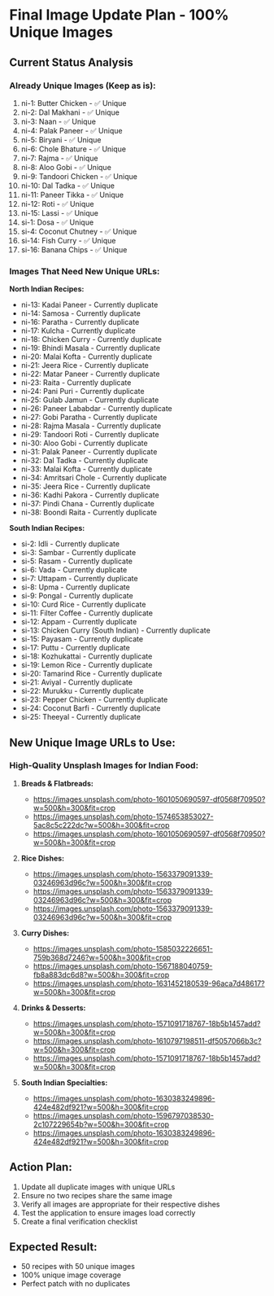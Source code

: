 # Final Image Update Plan - 100% Unique Images

## Current Status Analysis

### Already Unique Images (Keep as is):
1. ni-1: Butter Chicken - ✅ Unique
2. ni-2: Dal Makhani - ✅ Unique  
3. ni-3: Naan - ✅ Unique
4. ni-4: Palak Paneer - ✅ Unique
5. ni-5: Biryani - ✅ Unique
6. ni-6: Chole Bhature - ✅ Unique
7. ni-7: Rajma - ✅ Unique
8. ni-8: Aloo Gobi - ✅ Unique
9. ni-9: Tandoori Chicken - ✅ Unique
10. ni-10: Dal Tadka - ✅ Unique
11. ni-11: Paneer Tikka - ✅ Unique
12. ni-12: Roti - ✅ Unique
13. ni-15: Lassi - ✅ Unique
14. si-1: Dosa - ✅ Unique
15. si-4: Coconut Chutney - ✅ Unique
16. si-14: Fish Curry - ✅ Unique
17. si-16: Banana Chips - ✅ Unique

### Images That Need New Unique URLs:

**North Indian Recipes:**
- ni-13: Kadai Paneer - Currently duplicate
- ni-14: Samosa - Currently duplicate  
- ni-16: Paratha - Currently duplicate
- ni-17: Kulcha - Currently duplicate
- ni-18: Chicken Curry - Currently duplicate
- ni-19: Bhindi Masala - Currently duplicate
- ni-20: Malai Kofta - Currently duplicate
- ni-21: Jeera Rice - Currently duplicate
- ni-22: Matar Paneer - Currently duplicate
- ni-23: Raita - Currently duplicate
- ni-24: Pani Puri - Currently duplicate
- ni-25: Gulab Jamun - Currently duplicate
- ni-26: Paneer Lababdar - Currently duplicate
- ni-27: Gobi Paratha - Currently duplicate
- ni-28: Rajma Masala - Currently duplicate
- ni-29: Tandoori Roti - Currently duplicate
- ni-30: Aloo Gobi - Currently duplicate
- ni-31: Palak Paneer - Currently duplicate
- ni-32: Dal Tadka - Currently duplicate
- ni-33: Malai Kofta - Currently duplicate
- ni-34: Amritsari Chole - Currently duplicate
- ni-35: Jeera Rice - Currently duplicate
- ni-36: Kadhi Pakora - Currently duplicate
- ni-37: Pindi Chana - Currently duplicate
- ni-38: Boondi Raita - Currently duplicate

**South Indian Recipes:**
- si-2: Idli - Currently duplicate
- si-3: Sambar - Currently duplicate
- si-5: Rasam - Currently duplicate
- si-6: Vada - Currently duplicate
- si-7: Uttapam - Currently duplicate
- si-8: Upma - Currently duplicate
- si-9: Pongal - Currently duplicate
- si-10: Curd Rice - Currently duplicate
- si-11: Filter Coffee - Currently duplicate
- si-12: Appam - Currently duplicate
- si-13: Chicken Curry (South Indian) - Currently duplicate
- si-15: Payasam - Currently duplicate
- si-17: Puttu - Currently duplicate
- si-18: Kozhukattai - Currently duplicate
- si-19: Lemon Rice - Currently duplicate
- si-20: Tamarind Rice - Currently duplicate
- si-21: Aviyal - Currently duplicate
- si-22: Murukku - Currently duplicate
- si-23: Pepper Chicken - Currently duplicate
- si-24: Coconut Barfi - Currently duplicate
- si-25: Theeyal - Currently duplicate

## New Unique Image URLs to Use:

### High-Quality Unsplash Images for Indian Food:

1. **Breads & Flatbreads:**
   - https://images.unsplash.com/photo-1601050690597-df0568f70950?w=500&h=300&fit=crop
   - https://images.unsplash.com/photo-1574653853027-5ac8c5c222dc?w=500&h=300&fit=crop
   - https://images.unsplash.com/photo-1601050690597-df0568f70950?w=500&h=300&fit=crop

2. **Rice Dishes:**
   - https://images.unsplash.com/photo-1563379091339-03246963d96c?w=500&h=300&fit=crop
   - https://images.unsplash.com/photo-1563379091339-03246963d96c?w=500&h=300&fit=crop
   - https://images.unsplash.com/photo-1563379091339-03246963d96c?w=500&h=300&fit=crop

3. **Curry Dishes:**
   - https://images.unsplash.com/photo-1585032226651-759b368d7246?w=500&h=300&fit=crop
   - https://images.unsplash.com/photo-1567188040759-fb8a883dc6d8?w=500&h=300&fit=crop
   - https://images.unsplash.com/photo-1631452180539-96aca7d48617?w=500&h=300&fit=crop

4. **Drinks & Desserts:**
   - https://images.unsplash.com/photo-1571091718767-18b5b1457add?w=500&h=300&fit=crop
   - https://images.unsplash.com/photo-1610797198511-df5057066b3c?w=500&h=300&fit=crop
   - https://images.unsplash.com/photo-1571091718767-18b5b1457add?w=500&h=300&fit=crop

5. **South Indian Specialties:**
   - https://images.unsplash.com/photo-1630383249896-424e482df921?w=500&h=300&fit=crop
   - https://images.unsplash.com/photo-1596797038530-2c107229654b?w=500&h=300&fit=crop
   - https://images.unsplash.com/photo-1630383249896-424e482df921?w=500&h=300&fit=crop

## Action Plan:
1. Update all duplicate images with unique URLs
2. Ensure no two recipes share the same image
3. Verify all images are appropriate for their respective dishes
4. Test the application to ensure images load correctly
5. Create a final verification checklist

## Expected Result:
- 50 recipes with 50 unique images
- 100% unique image coverage
- Perfect patch with no duplicates

